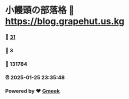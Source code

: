 # 小饅頭の部落格 :link: https://blog.grapehut.us.kg 
### :page_facing_up: [31](https://blog.grapehut.us.kg/tag.html) 
### :speech_balloon: 3 
### :hibiscus: 131784 
### :alarm_clock: 2025-01-25 23:35:48 
### Powered by :heart: [Gmeek](https://github.com/Meekdai/Gmeek)
